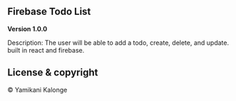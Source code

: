 ## Firebase Todo List

**Version 1.0.0** 

Description:
The user will be able to add a todo, create, delete, and update. built in react and firebase.

## License & copyright

© Yamikani Kalonge
